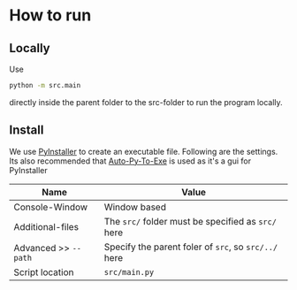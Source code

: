 # How to run
## Locally

Use
```bash
python -m src.main
```
directly inside the parent folder to the src-folder to run the program locally.

## Install
We use [PyInstaller](https://pyinstaller.org/en/stable/) to create an executable file.
Following are the settings.
Its also recommended that [Auto-Py-To-Exe](https://pypi.org/project/auto-py-to-exe/) is used as it's a gui for PyInstaller

|Name|Value|
|-|-|
|Console-Window|Window based|
|Additional-files|The `src/` folder must be specified as `src/` here|
|Advanced >> `--path`|Specify the parent foler of `src`, so `src/../` here|
|Script location|`src/main.py`|